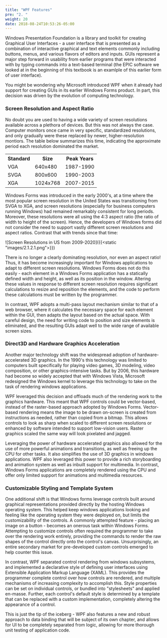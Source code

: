 ```yaml
---
title: "WPF Features"
pre: "2. "
weight: 20
date: 2018-08-24T10:53:26-05:00
---
```


Windows Presentation Foundation is a library and toolkit for creating Graphical User Interfaces - a user interface that is presented as a combination of interactive graphical and text elements commonly including buttons, menus, and various flavors of editors and inputs.  GUIs represent a major step forward in usability from earlier programs that were interacted with by typing commands into a text-based terminal (the EPIC software we looked at in the beginning of this textbook is an examlple of this earlier form of user interface).

You might be wondering why Microsoft introduced WPF when it already had support for creating GUIs in its earlier Windows Forms product.  In part, this decision was driven by the evolution of computing technology.  

### Screen Resolution and Aspect Ratio
No doubt you are used to having a wide variety of screen resolutions available across a plethora of devices.  But this was not always the case.  Computer monitors once came in very specific, standardized resolutions, and only gradually were these replaced by newer, higher-resolution montiors.  The table below summarizes this time, indicating the approximate period each resolution dominated the market.

<table>
  <tr>
    <th>Standard</th>
    <th>Size</th>
    <th>Peak Years</th>
  </tr>
  <tr>
    <td>VGA</td>
    <td>640x480</td>
    <td>1987-1990</td>
  </tr>
  <tr>
    <td>SVGA</td>
    <td>800x600</td>
    <td>1990-2003</td>
  </tr>
  <tr>
    <td>XGA</td>
    <td>1024x768</td>
    <td>2007-2015</td>
  </tr>
</table>

Windows Forms was introduced in the early 2000's, at a time where the most popular screen resolution in the United States was transitioning from SVGA to XGA, and screen resolutions (especially for business computers running Windows) had remained remarkably consistent for long periods.  Moreover, these resolutions were all using the 4:3 aspect ratio (the ratio of width to height of the screen).  Hence, the developers of Windows forms did not consider the need to support vastly different screen resolutions and aspect ratios.  Contrast that with trends since that time:

![Screen Resolutions in US from 2009-2020]({{<static "images/2.1.2.1.png">}})

There is no longer a clearly dominating resolution, nor even an aspect ratio! Thus, it has become increasingly important for Windows applications to adapt to different screen resolutions.  Windows Forms does not do this easily - each element in a Windows Forms application has a statically defined width and height, as well as its position in the window.  Altering these values in response to different screen resolution requires significant calculations to resize and reposition the elements, and the code to perform these calculations must be written by the programmer.

In contrast, WPF adopts a multi-pass layout mechanism similar to that of a web browser, where it calculates the necessary space for each element within the GUI, then adapts the layout based on the actual space.  With careful design, the need for writing code to position and size elements is eliminated, and the resulting GUIs adapt well to the wide range of available screen sizes.

### Direct3D and Hardware Graphics Acceleration
Another major technology shift was the widespread adoption of hardware-accelerated 3D graphics.  In the 1990's this technology was limited to computers built specifically for playing video games, 3D modeling, video composition, or other graphics-intensive tasks.  But by 2006, this hardware had become so widely accepted that with Windows Vista, Microsoft redesigned the Windows kernel to leverage this technology to take on the task of rendering windows applications.  

WPF leveraged this decision and offloads much of the rendering work to the graphics hardware.  This meant that WPF controls could be vector-based, instead of the raster-based approach adopted by Windows Forms.  Vector-based rendering means the image to be drawn on-screen is created from instructions as needed, rather than copied from a bitmap.  This allows controls to look as sharp when scaled to different screen resolutions or enhanced by software intended to support low-vision users.  Raster graphics scaled the same way will look pixelated and jagged.  

Leveraging the power of hardware accelerated graphics also allowed for the use of more powerful animations and transitions, as well as freeing up the CPU for other tasks.  It also simplifies the use of 3D graphics in windows applications.  WPF also leveraged this power to provide a rich storyboarding and animation system as well as inbuilt support for multimedia. In contrast, Windows Forms applications are completely rendered using the CPU and offer only limited support for animations and multimedia resources.

### Customizable Styling and Template System
One additional shift is that Windows forms leverage controls built around graphical representations provided directly by the hosting Windows operating system.  This helped keep windows applications looking and feeling like the operating system they were deployed on, but limits the customizability of the controls.  A commonly attempted feature - placing an image on a button - becomes an onerous task within Windows Forms.  Attempting to customize controls often required the programmer to take over the rendering work entirely, providing the commands to render the raw shapes of the control directly onto the control's canvas.  Unsurprisingly, an entire secondary market for pre-developed custom controls emerged to help counter this issue.

In contrast, WPF separated control rendering from windows subsystems, and implemented a declarative style of defining user interfaces using Extensible Application Markup Language (XAML).  This provides the programmer complete control over how controls are rendered, and multiple mechanisms of increasing complexity to accomplish this.  Style properties can be set on individual controls, or bundled into "stylesheets" and applied en-masse.  Further, each control's default style is determined by a template that can be replaced with a custom implementation, completely altering the appearance of a control. 

This is just the tip of the iceberg - WPF also features a new and robust approach to data binding that will be subject of its own chapter, and allows for UI to be completely separated from logic, allowing for more thorough unit testing of application code.